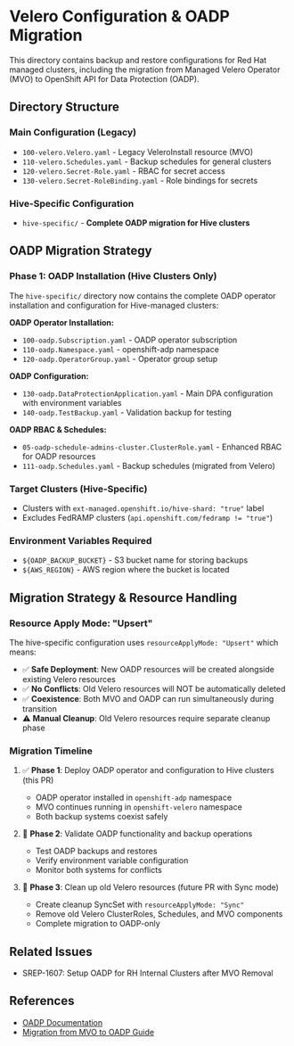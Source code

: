 # Velero Configuration & OADP Migration

This directory contains backup and restore configurations for Red Hat managed clusters, including the migration from Managed Velero Operator (MVO) to OpenShift API for Data Protection (OADP).

## Directory Structure

### Main Configuration (Legacy)
- `100-velero.Velero.yaml` - Legacy VeleroInstall resource (MVO)
- `110-velero.Schedules.yaml` - Backup schedules for general clusters
- `120-velero.Secret-Role.yaml` - RBAC for secret access
- `130-velero.Secret-RoleBinding.yaml` - Role bindings for secrets

### Hive-Specific Configuration
- `hive-specific/` - **Complete OADP migration for Hive clusters**

## OADP Migration Strategy

### Phase 1: OADP Installation (Hive Clusters Only)
The `hive-specific/` directory now contains the complete OADP operator installation and configuration for Hive-managed clusters:

**OADP Operator Installation:**
- `100-oadp.Subscription.yaml` - OADP operator subscription
- `110-oadp.Namespace.yaml` - openshift-adp namespace
- `120-oadp.OperatorGroup.yaml` - Operator group setup

**OADP Configuration:**
- `130-oadp.DataProtectionApplication.yaml` - Main DPA configuration with environment variables
- `140-oadp.TestBackup.yaml` - Validation backup for testing

**OADP RBAC & Schedules:**
- `05-oadp-schedule-admins-cluster.ClusterRole.yaml` - Enhanced RBAC for OADP resources
- `111-oadp.Schedules.yaml` - Backup schedules (migrated from Velero)

### Target Clusters (Hive-Specific)
- Clusters with `ext-managed.openshift.io/hive-shard: "true"` label
- Excludes FedRAMP clusters (`api.openshift.com/fedramp != "true"`)

### Environment Variables Required
- `${OADP_BACKUP_BUCKET}` - S3 bucket name for storing backups
- `${AWS_REGION}` - AWS region where the bucket is located

## Migration Strategy & Resource Handling

### Resource Apply Mode: "Upsert"
The hive-specific configuration uses `resourceApplyMode: "Upsert"` which means:
- ✅ **Safe Deployment**: New OADP resources will be created alongside existing Velero resources
- ✅ **No Conflicts**: Old Velero resources will NOT be automatically deleted
- ✅ **Coexistence**: Both MVO and OADP can run simultaneously during transition
- ⚠️ **Manual Cleanup**: Old Velero resources require separate cleanup phase

### Migration Timeline

1. ✅ **Phase 1**: Deploy OADP operator and configuration to Hive clusters (this PR)
   - OADP operator installed in `openshift-adp` namespace
   - MVO continues running in `openshift-velero` namespace
   - Both backup systems coexist safely

2. 🔄 **Phase 2**: Validate OADP functionality and backup operations
   - Test OADP backups and restores
   - Verify environment variable configuration
   - Monitor both systems for conflicts

3. 🔄 **Phase 3**: Clean up old Velero resources (future PR with Sync mode)
   - Create cleanup SyncSet with `resourceApplyMode: "Sync"`
   - Remove old Velero ClusterRoles, Schedules, and MVO components
   - Complete migration to OADP-only

## Related Issues

- SREP-1607: Setup OADP for RH Internal Clusters after MVO Removal

## References

- [OADP Documentation](https://docs.openshift.com/container-platform/latest/backup_and_restore/application_backup_and_restore/oadp-features-plugins.html)
- [Migration from MVO to OADP Guide](https://access.redhat.com/articles/oadp-migration)